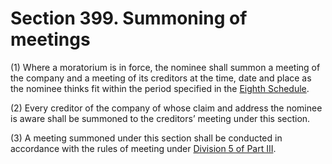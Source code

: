 # Section 399. Summoning of meetings

\(1\) Where a moratorium is in force, the nominee shall summon a meeting of the company and a meeting of its creditors at the time, date and place as the nominee thinks fit within the period specified in the [Eighth Schedule](../../../part-5-miscellaneous/division-4-saving-and-transitional/section-620.-repeal-and-savings/eighth-schedule.md).

\(2\) Every creditor of the company of whose claim and address the nominee is aware shall be summoned to the creditors’ meeting under this section.

\(3\) A meeting summoned under this section shall be conducted in accordance with the rules of meeting under [Division 5 of Part III](../../division-5-meetings/).


